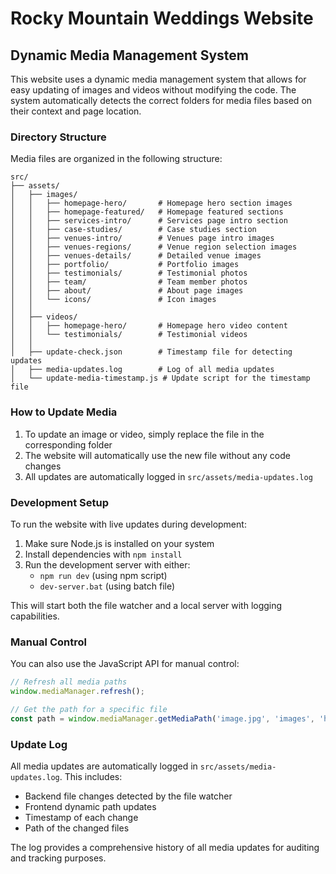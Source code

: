 # Rocky Mountain Weddings Website

## Dynamic Media Management System

This website uses a dynamic media management system that allows for easy updating of images and videos without modifying the code. The system automatically detects the correct folders for media files based on their context and page location.

### Directory Structure

Media files are organized in the following structure:

```
src/
├── assets/
│   ├── images/
│   │   ├── homepage-hero/       # Homepage hero section images
│   │   ├── homepage-featured/   # Homepage featured sections
│   │   ├── services-intro/      # Services page intro section
│   │   ├── case-studies/        # Case studies section
│   │   ├── venues-intro/        # Venues page intro images
│   │   ├── venues-regions/      # Venue region selection images
│   │   ├── venues-details/      # Detailed venue images
│   │   ├── portfolio/           # Portfolio images
│   │   ├── testimonials/        # Testimonial photos
│   │   ├── team/                # Team member photos
│   │   ├── about/               # About page images
│   │   └── icons/               # Icon images
│   │
│   ├── videos/
│   │   ├── homepage-hero/       # Homepage hero video content
│   │   └── testimonials/        # Testimonial videos
│   │
│   ├── update-check.json        # Timestamp file for detecting updates
│   ├── media-updates.log        # Log of all media updates
│   └── update-media-timestamp.js # Update script for the timestamp file
```

### How to Update Media

1. To update an image or video, simply replace the file in the corresponding folder
2. The website will automatically use the new file without any code changes
3. All updates are automatically logged in `src/assets/media-updates.log`

### Development Setup

To run the website with live updates during development:

1. Make sure Node.js is installed on your system
2. Install dependencies with `npm install`
3. Run the development server with either:
   - `npm run dev` (using npm script)
   - `dev-server.bat` (using batch file)

This will start both the file watcher and a local server with logging capabilities.

### Manual Control

You can also use the JavaScript API for manual control:

```javascript
// Refresh all media paths
window.mediaManager.refresh();

// Get the path for a specific file
const path = window.mediaManager.getMediaPath('image.jpg', 'images', 'homepage-hero');
```

### Update Log

All media updates are automatically logged in `src/assets/media-updates.log`. This includes:

- Backend file changes detected by the file watcher
- Frontend dynamic path updates
- Timestamp of each change
- Path of the changed files

The log provides a comprehensive history of all media updates for auditing and tracking purposes. 